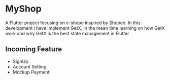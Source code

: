 # MyShop

A Flutter project focusing on e-shope inspired by Shopee. In this development i have implement GetX, in the mean time learning on how GetX work and why GetX is the best state management in Flutter

## Incoming Feature

- SignUp
- Account Setting
- Mockup Payment


